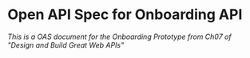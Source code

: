 # Open API Spec for Onboarding API

_This is a OAS document for the Onboarding Prototype from Ch07 of "Design and Build Great Web APIs"_

